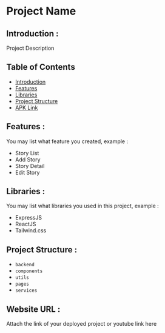 # Project Name

## <a name="introduction"></a> Introduction :
Project Description

## Table of Contents

- [Introduction](#introduction)
- [Features](#features)
- [Libraries](#libraries)
- [Project Structure](#project-structures)
- [APK Link](#apk-link)

## <a name="features"></a> Features :
You may list what feature you created, example :
- Story List
- Add Story
- Story Detail
- Edit Story


## <a name="libraries"></a> Libraries :
You may list what libraries you used in this project, example :
- ExpressJS
- ReactJS
- Tailwind.css

## <a name="project-structures"></a> Project Structure :
* `backend`
* `components`
* `utils`
* `pages`
* `services`

## <a name="apk-link"></a> Website URL :
Attach the link of your deployed project or youtube link here
